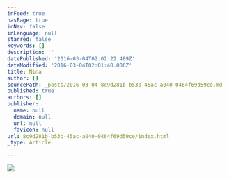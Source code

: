 ```yaml
---
inFeed: true
hasPage: true
inNav: false
inLanguage: null
starred: false
keywords: []
description: ''
datePublished: '2016-03-04T02:02:22.489Z'
dateModified: '2016-03-04T02:01:48.006Z'
title: Nina
author: []
sourcePath: _posts/2016-03-04-8c9d281b-b53b-45ac-a040-0464f69d59ce.md
published: true
authors: []
publisher:
  name: null
  domain: null
  url: null
  favicon: null
url: 8c9d281b-b53b-45ac-a040-0464f69d59ce/index.html
_type: Article

---
```

![](https://the-grid-user-content.s3-us-west-2.amazonaws.com/410d51b6-ce43-4598-9090-f2d128422fa2.jpg)